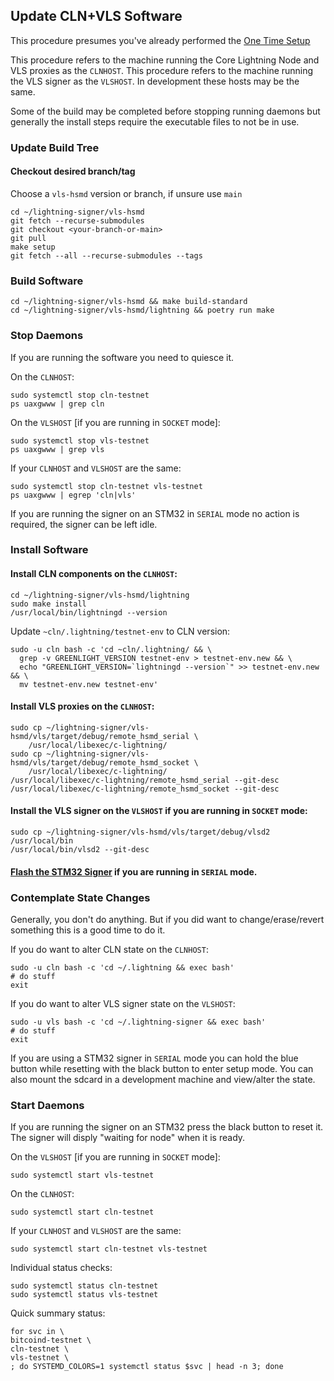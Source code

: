 ## Update CLN+VLS Software

This procedure presumes you've already performed the [One Time Setup](one-time-setup.md)

This procedure refers to the machine running the Core Lightning Node
and VLS proxies as the `CLNHOST`.  This procedure refers to the
machine running the VLS signer as the `VLSHOST`.  In development these
hosts may be the same.

Some of the build may be completed before stopping running daemons but
generally the install steps require the executable files to not be in
use.

### Update Build Tree

#### Checkout desired branch/tag

Choose a `vls-hsmd`  version or branch, if unsure use `main`
```
cd ~/lightning-signer/vls-hsmd
git fetch --recurse-submodules
git checkout <your-branch-or-main>
git pull
make setup
git fetch --all --recurse-submodules --tags
```

### Build Software

```
cd ~/lightning-signer/vls-hsmd && make build-standard
cd ~/lightning-signer/vls-hsmd/lightning && poetry run make
```

### Stop Daemons

If you are running the software you need to quiesce it.

On the `CLNHOST`:
```
sudo systemctl stop cln-testnet
ps uaxgwww | grep cln
```

On the `VLSHOST` [if you are running in `SOCKET` mode]:
```
sudo systemctl stop vls-testnet
ps uaxgwww | grep vls
```

If your `CLNHOST` and `VLSHOST` are the same:
```
sudo systemctl stop cln-testnet vls-testnet
ps uaxgwww | egrep 'cln|vls'
```

If you are running the signer on an STM32 in `SERIAL` mode no action
is required, the signer can be left idle.

### Install Software

#### Install CLN components on the `CLNHOST`:
```
cd ~/lightning-signer/vls-hsmd/lightning
sudo make install
/usr/local/bin/lightningd --version
```

Update `~cln/.lightning/testnet-env` to CLN version:
```
sudo -u cln bash -c 'cd ~cln/.lightning/ && \
  grep -v GREENLIGHT_VERSION testnet-env > testnet-env.new && \
  echo "GREENLIGHT_VERSION=`lightningd --version`" >> testnet-env.new && \
  mv testnet-env.new testnet-env'
```

#### Install VLS proxies on the `CLNHOST`:
```
sudo cp ~/lightning-signer/vls-hsmd/vls/target/debug/remote_hsmd_serial \
    /usr/local/libexec/c-lightning/
sudo cp ~/lightning-signer/vls-hsmd/vls/target/debug/remote_hsmd_socket \
    /usr/local/libexec/c-lightning/
/usr/local/libexec/c-lightning/remote_hsmd_serial --git-desc
/usr/local/libexec/c-lightning/remote_hsmd_socket --git-desc
```

#### Install the VLS signer on the `VLSHOST` if you are running in `SOCKET` mode:
```
sudo cp ~/lightning-signer/vls-hsmd/vls/target/debug/vlsd2 /usr/local/bin
/usr/local/bin/vlsd2 --git-desc
```

#### [Flash the STM32 Signer](./stm32-flash.md) if you are running in `SERIAL` mode.

### Contemplate State Changes

Generally, you don't do anything.  But if you did want to
change/erase/revert something this is a good time to do it.

If you do want to alter CLN state on the `CLNHOST`:
```
sudo -u cln bash -c 'cd ~/.lightning && exec bash'
# do stuff
exit
```

If you do want to alter VLS signer state on the `VLSHOST`:
```
sudo -u vls bash -c 'cd ~/.lightning-signer && exec bash'
# do stuff
exit
```

If you are using a STM32 signer in `SERIAL` mode you can hold the blue
button while resetting with the black button to enter setup mode.  You
can also mount the sdcard in a development machine and view/alter the
state.

### Start Daemons

If you are running the signer on an STM32 press the black button to
reset it.  The signer will disply "waiting for node" when it is ready.

On the `VLSHOST` [if you are running in `SOCKET` mode]:
```
sudo systemctl start vls-testnet
```

On the `CLNHOST`:
```
sudo systemctl start cln-testnet
```

If your `CLNHOST` and `VLSHOST` are the same:
```
sudo systemctl start cln-testnet vls-testnet
```

Individual status checks:
```
sudo systemctl status cln-testnet
sudo systemctl status vls-testnet
```

Quick summary status:
```
for svc in \
bitcoind-testnet \
cln-testnet \
vls-testnet \
; do SYSTEMD_COLORS=1 systemctl status $svc | head -n 3; done
```
